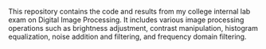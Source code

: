 This repository contains the code and results from my college internal lab exam on Digital Image Processing. It includes various image processing operations such as brightness adjustment, contrast manipulation, histogram equalization, noise addition and filtering, and frequency domain filtering.
